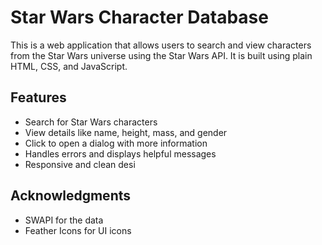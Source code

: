 # Star Wars Character Database

This is a web application that allows users to search and view characters from the Star Wars universe using the Star Wars API. It is built using plain HTML, CSS, and JavaScript.

## Features

- Search for Star Wars characters
- View details like name, height, mass, and gender
- Click to open a dialog with more information
- Handles errors and displays helpful messages
- Responsive and clean desi

## Acknowledgments

- SWAPI for the data
- Feather Icons for UI icons
